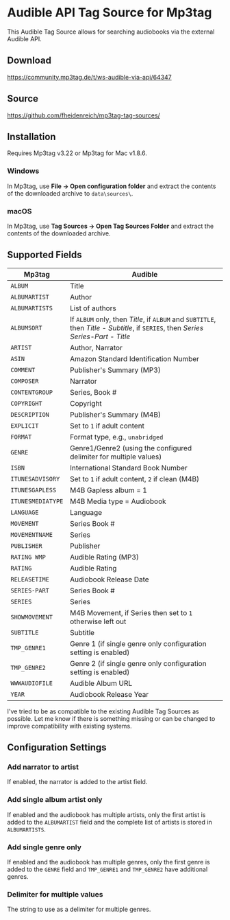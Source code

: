 # Audible API Tag Source for Mp3tag

This Audible Tag Source allows for searching audiobooks via the external Audible API.

## Download

https://community.mp3tag.de/t/ws-audible-via-api/64347

## Source

https://github.com/fheidenreich/mp3tag-tag-sources/

## Installation

Requires Mp3tag v3.22 or Mp3tag for Mac v1.8.6.

### Windows

In Mp3tag, use **File → Open configuration folder** and extract the contents of the downloaded archive to `data\sources\`.

### macOS

In Mp3tag, use **Tag Sources → Open Tag Sources Folder** and extract the contents of the downloaded archive.


## Supported Fields

| Mp3tag            | Audible                                                            |
| ----------------- | ------------------------------------------------------------------ |
| `ALBUM`           | Title                                                              |
| `ALBUMARTIST`     | Author                                                             |
| `ALBUMARTISTS`    | List of authors                                                    |
| `ALBUMSORT`       | If `ALBUM` only, then *Title*, if `ALBUM` and `SUBTITLE`, then *Title - Subtitle*, if `SERIES`, then *Series Series-Part - Title* |
| `ARTIST`          | Author, Narrator                                                   |
| `ASIN`            | Amazon Standard Identification Number                              |
| `COMMENT`         | Publisher's Summary (MP3)                                          |
| `COMPOSER`        | Narrator                                                           |
| `CONTENTGROUP`    | Series, Book #                                                     |
| `COPYRIGHT`       | Copyright                                                          |
| `DESCRIPTION`     | Publisher's Summary (M4B)                                          |
| `EXPLICIT`        | Set to `1` if adult content                                        |
| `FORMAT`          | Format type, e.g., `unabridged`                                    |
| `GENRE`           | Genre1/Genre2 (using the configured delimiter for multiple values) |
| `ISBN`            | International Standard Book Number                                 |
| `ITUNESADVISORY`  | Set to `1` if adult content, `2` if clean (M4B)                    |
| `ITUNESGAPLESS`   | M4B Gapless album = 1                                              |
| `ITUNESMEDIATYPE` | M4B Media type = Audiobook                                         |
| `LANGUAGE`        | Language                                                           |
| `MOVEMENT`        | Series Book #                                                      |
| `MOVEMENTNAME`    | Series                                                             |
| `PUBLISHER`       | Publisher                                                          |
| `RATING WMP`      | Audible Rating (MP3)                                               |
| `RATING`          | Audible Rating                                                     |
| `RELEASETIME`     | Audiobook Release Date                                             |
| `SERIES-PART`     | Series Book #                                                      |
| `SERIES`          | Series                                                             |
| `SHOWMOVEMENT`    | M4B Movement, if Series then set to `1` otherwise left out         |
| `SUBTITLE`        | Subtitle                                                           |
| `TMP_GENRE1`      | Genre 1 (if single genre only configuration setting is enabled)    |
| `TMP_GENRE2`      | Genre 2 (if single genre only configuration setting is enabled)    |
| `WWWAUDIOFILE`    | Audible Album URL                                                  |
| `YEAR`            | Audiobook Release Year                                             |

I've tried to be as compatible to the existing Audible Tag Sources as possible. Let me know if there is something missing or can be changed to improve compatibility with existing systems.

## Configuration Settings

### Add narrator to artist
If enabled, the narrator is added to the artist field.

### Add single album artist only
If enabled and the audiobook has multiple artists, only the first artist is added to the `ALBUMARTIST` field and the complete list of artists is stored in `ALBUMARTISTS`.

### Add single genre only
If enabled and the audiobook has multiple genres, only the first genre is added to the `GENRE` field and `TMP_GENRE1` and `TMP_GENRE2` have additional genres.

### Delimiter for multiple values
The string to use as a delimiter for multiple genres.
